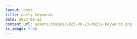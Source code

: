 ```yaml
---
layout: post
title: daily keywords
date: 2023-08-23
content_url: assets/images/2023-08-23-daily-keywords.png
is_image: true
---
```

